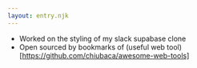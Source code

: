 ```yaml
---
layout: entry.njk
---
```


- Worked on the styling of my slack supabase clone
- Open sourced by bookmarks of (useful web tool)[https://github.com/chiubaca/awesome-web-tools]
